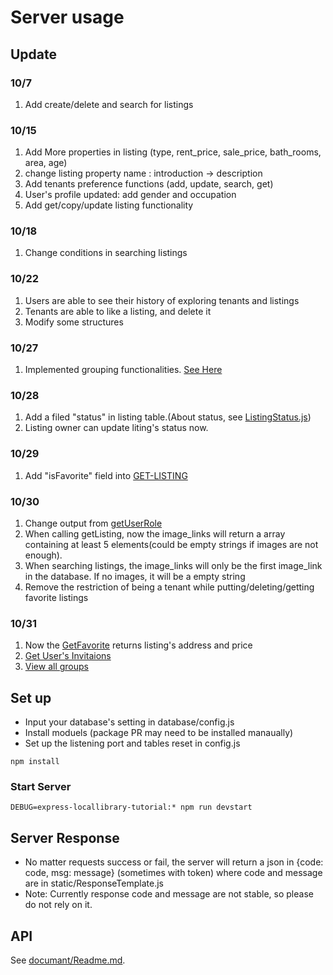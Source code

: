 # Server usage

## Update

### 10/7

1. Add create/delete and search for listings

### 10/15

1.  Add More properties in listing (type, rent_price, sale_price, bath_rooms, area, age)
2.  change listing property name : introduction -> description
3.  Add tenants preference functions (add, update, search, get)
4.  User's profile updated: add gender and occupation
5.  Add get/copy/update listing functionality

### 10/18
1. Change conditions in searching listings

### 10/22
1. Users are able to see their history of exploring tenants and listings
2. Tenants are able to like a listing, and delete it
3. Modify some structures

### 10/27
1. Implemented grouping functionalities. [See Here](https://github.com/sfdevshop/PocketRealtorApp/tree/serverBuilding/server/document#tenant-group)

### 10/28
1. Add a filed "status" in listing table.(About status, see [ListingStatus.js](https://github.com/sfdevshop/PocketRealtorApp/blob/serverBuilding/common/Constans/ListingStatus.js))
2. Listing owner can update liting's status now.

### 10/29
1. Add "isFavorite" field into [GET-LISTING](https://github.com/sfdevshop/PocketRealtorApp/blob/serverBuilding/server/document/Listing.md#get-a-listing)

### 10/30
1. Change output from [getUserRole](https://github.com/sfdevshop/PocketRealtorApp/blob/serverBuilding/server/document/User.md#update-users-role-token-needed)
2. When calling getListing, now the image_links will return a array containing at least 5 elements(could be empty strings if images are not enough). 
3. When searching listings, the image_links will only be the first image_link in the database. If no images, it will be a empty string 
4. Remove the restriction of being a tenant while putting/deleting/getting favorite listings 

### 10/31
1. Now the [GetFavorite](https://github.com/sfdevshop/PocketRealtorApp/blob/serverBuilding/server/document/Tenant.md#view-favorite-list-token-needed) returns listing's address and price
2. [Get User's Invitaions](https://github.com/sfdevshop/PocketRealtorApp/blob/serverBuilding/server/document/Group.md#get-invitations)
3. [View all groups](https://github.com/sfdevshop/PocketRealtorApp/blob/serverBuilding/server/document/Group.md#view-all-groups)

## Set up

- Input your database's setting in database/config.js
- Install moduels (package PR may need to be installed manaually)
- Set up the listening port and tables reset in config.js 

```
npm install
```

### Start Server

```
DEBUG=express-locallibrary-tutorial:* npm run devstart
```

## Server Response
- No matter requests success or fail, the server will return a json in {code: code, msg: message} (sometimes with token) where code and message are in static/ResponseTemplate.js
- Note: Currently response code and message are not stable, so please do not rely on it.

## API
See [documant/Readme.md](https://github.com/sfdevshop/PocketRealtorApp/tree/serverBuilding/server/document).
